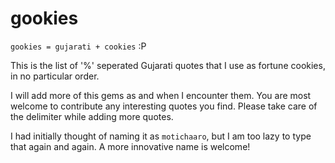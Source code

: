 gookies
=======

`gookies = gujarati + cookies` :P


This is the list of '%' seperated Gujarati quotes that I use as fortune cookies, in no particular order.


I will add more of this gems as and when I encounter them. You are most welcome to contribute any interesting quotes you find.
Please take care of the delimiter while adding more quotes.

I had initially thought of naming it as `motichaaro`, but I am too lazy to type that again and again. A more innovative name is welcome!
